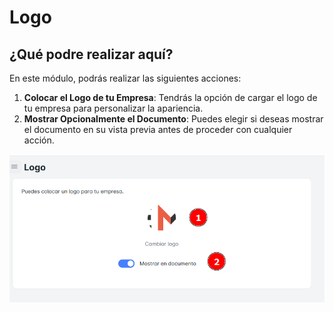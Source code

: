# Logo

## ¿Qué podre realizar aquí?

En este módulo, podrás realizar las siguientes acciones:

1. **Colocar el Logo de tu Empresa**: Tendrás la opción de cargar el logo de tu empresa para personalizar la apariencia.
2. **Mostrar Opcionalmente el Documento**: Puedes elegir si deseas mostrar el documento en su vista previa antes de proceder con cualquier acción.

![logo](./img9/logo.png)
